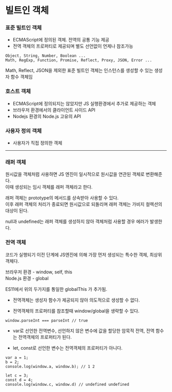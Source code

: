 # 빌트인 객체

### 표준 빌트인 객체

- ECMAScript에 정의된 객체. 전역의 공통 기능 제공<br>
- 전역 객체의 프로퍼티로 제공되며 별도 선언없이 언제나 참조가능

```
Object, String, Number, Boolean ...
Math, RegExp, Function, Promise, Reflect, Proxy, JSON, Error ...
```

Math, Reflect, JSON을 제외한 표준 빌트인 객체는 인스턴스를 생성할 수 있는 생성자 함수 객체임

### 호스트 객체

- ECMAScript에 정의되지는 않았지만 JS 실행환경에서 추가로 제공하는 객체<br>
- 브라우저 환경에서의 클라이언트 사이드 API
- Nodejs 환경의 Node.js 고유의 API

### 사용자 정의 객체

- 사용자가 직접 정의한 객체

---

### 래퍼 객체

원시값을 객체처럼 사용하면 JS 엔진이 일시적으로 원시값을 연관된 객체로 변환해준다.<br>
이때 생성되는 임시 객체를 래퍼 객체라고 한다.

래퍼 객체는 prototype의 메서드를 상속받아 사용할 수 있다.<br>
이후 래퍼 객체의 처리가 종료되면 원시값으로 되돌리며 래퍼 객체는 가비지 컬렉션의 대상이 된다.

null과 undefined는 래퍼 객체를 생성하지 않아 객체처럼 사용할 경우 에러가 발생한다.

### 전역 객체

코드가 실행되기 이전 단계에 JS엔진에 의해 가장 먼저 생성되는 특수한 객체, 최상위 객체다.

브라우저 환경 - window, self, this<br>
Node.js 환경 - global

ES11에서 위의 두가지를 통일한 globalThis 가 추가됨.

- 전역객체는 생성자 함수가 제공되지 않아 의도적으로 생성할 수 없다.

- 전역객체의 프로퍼티를 참조할때 window/global을 생략할 수 있다.

```
window.parseInt === parseInt // true
```

- var로 선언한 전역변수, 선언하지 않은 변수에 값을 할당한 암묵적 전역, 전역 함수는 전역객체의 프로퍼티가 된다.

- let, const로 선언한 변수는 전역객체의 프로퍼티가 아니다.

```
var a = 1;
b = 2;
console.log(window.a, window.b); // 1 2

let c = 3;
const d = 4;
console.log(window.c, window.d) // undefined undefined
```
